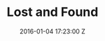 ---
title: Lost and Found
date: 2016-01-04 17:23:00 Z
image: "/uploads/lost-and-found.jpg"
director: Yael Ronen
credit: Production / Composition
---